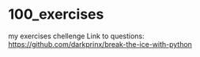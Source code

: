 # 100_exercises
my exercises chellenge
Link to questions:
https://github.com/darkprinx/break-the-ice-with-python